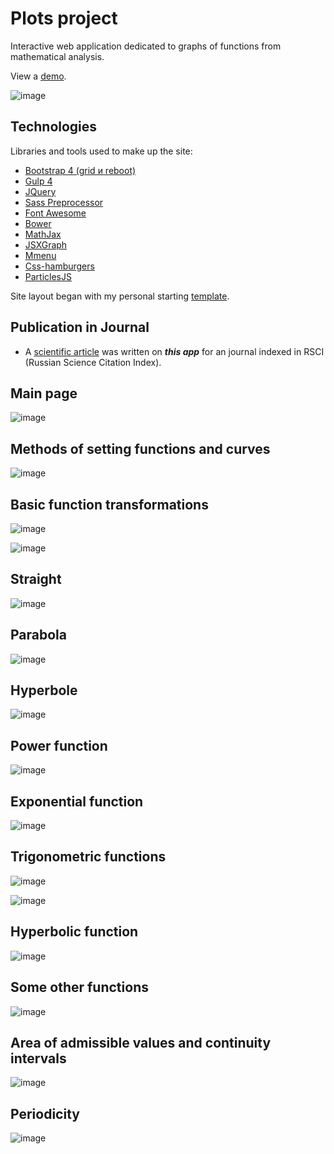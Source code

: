# Plots project
Interactive web application dedicated to graphs of functions from mathematical analysis.

View a [demo](https://igor-muram.github.io/plots/index.html).

![image](https://user-images.githubusercontent.com/54866075/134237007-dbc340b0-0a61-4c61-abac-e19ecd2c511d.png)

## Technologies

Libraries and tools used to make up the site:

* [Bootstrap 4 (grid и reboot)](https://bootstrap-4.ru)
* [Gulp 4](https://gulpjs.com)
* [JQuery](https://jquery.com)
* [Sass Preprocessor](https://sass-scss.ru)
* [Font Awesome](https://fontawesome.com)
* [Bower](https://bower.io)
* [MathJax](https://www.mathjax.org)
* [JSXGraph](https://jsxgraph.uni-bayreuth.de/wp/index.html)
* [Mmenu](https://mmenujs.com)
* [Css-hamburgers](https://jonsuh.com/hamburgers/)
* [ParticlesJS](https://vincentgarreau.com/particles.js/)

Site layout began with my personal starting [template](https://igor-muram.github.io/webtemplate/index.html).

## Publication in Journal

* A [scientific article](https://lomonosov-msu.ru/file/event/6339/eid6339_attach_c7e5544cb8d664334c169e5d0d9843342f3ffb8c.pdf#page=336) was written on <b><i>this app</i></b> for an journal indexed in RSCI (Russian Science Citation Index).

## Main page

![image](https://user-images.githubusercontent.com/54866075/135641653-a311bb76-7391-4095-8974-e67355c97ab8.png)

## Methods of setting functions and curves

![image](https://user-images.githubusercontent.com/54866075/135642980-b692fa02-4906-4fc3-916c-e161cb838532.png)

## Basic function transformations

![image](https://user-images.githubusercontent.com/54866075/135643560-df587e2a-9915-43ec-905b-517579b405e0.png)

![image](https://user-images.githubusercontent.com/54866075/135643878-3b995e06-1135-4d2f-94b3-260ec9cc1c31.png)

## Straight

![image](https://user-images.githubusercontent.com/54866075/135655010-98f60bab-51b2-4c45-8f18-6f9e8aae602b.png)

## Parabola

![image](https://user-images.githubusercontent.com/54866075/136548697-f39469ff-666d-489a-b703-42a7f2954249.png)

## Hyperbole

![image](https://user-images.githubusercontent.com/54866075/136548936-b3855161-9650-4c18-9c3c-5d64afba93f8.png)

## Power function

![image](https://user-images.githubusercontent.com/54866075/136549196-7a0f8e20-1473-4a1b-a0ae-75cd5f70cf08.png)

## Exponential function

![image](https://user-images.githubusercontent.com/54866075/136549384-d4f93729-9448-4c50-8231-d6addc2f5d40.png)

## Trigonometric functions

![image](https://user-images.githubusercontent.com/54866075/136549521-8cf4ceba-50eb-4590-893c-101db7a9001a.png)

![image](https://user-images.githubusercontent.com/54866075/136549706-cc288150-6adc-4ee3-9867-164143bc5de2.png)

## Hyperbolic function

![image](https://user-images.githubusercontent.com/54866075/136549831-af569cf6-dd21-45e7-bee1-67b7170f9ca6.png)

## Some other functions

![image](https://user-images.githubusercontent.com/54866075/136550001-605f9d49-78ee-4fe2-a9f3-5594c3aadfcf.png)

## Area of admissible values and continuity intervals

![image](https://user-images.githubusercontent.com/54866075/136561349-b5edf934-ef0d-4be7-9dda-be17dc6ee72b.png)

## Periodicity

![image](https://user-images.githubusercontent.com/54866075/136561774-6b39b666-942f-4ba4-874c-57735d2b009f.png)
